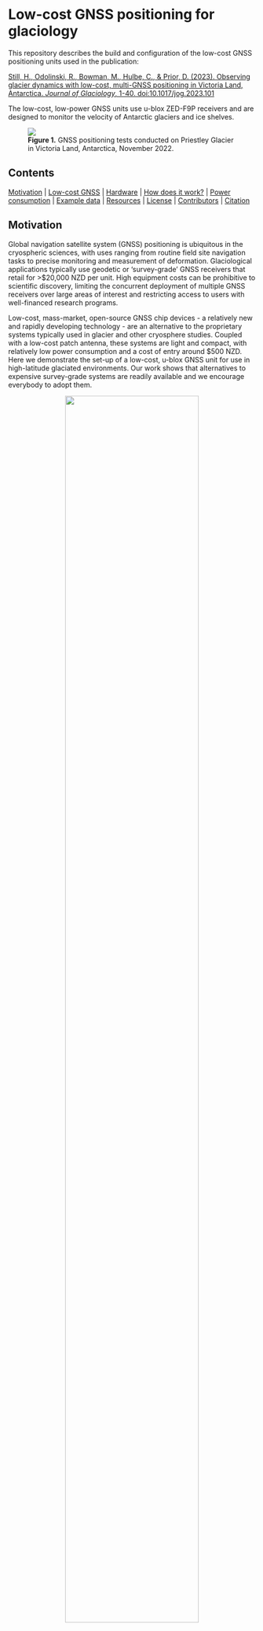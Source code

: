 # Low-cost GNSS positioning for glaciology

This repository describes the build and configuration of the low-cost GNSS positioning units used in the publication:

[Still, H., Odolinski, R., Bowman, M., Hulbe, C., & Prior, D. (2023). Observing glacier dynamics with low-cost, multi-GNSS positioning in Victoria Land, Antarctica. _Journal of Glaciology_, 1-40. doi:10.1017/jog.2023.101](https://doi.org/10.1017/jog.2023.101)

The low-cost, low-power GNSS units use u-blox ZED-F9P receivers and are designed to monitor the velocity of Antarctic glaciers and ice shelves. 


<!---![Priestley Glacier, Victoria Land, Antarctica](/Documentation/Images/DSC_0474_crop.jpeg)--->


<figure>
<img src="/Documentation/Images/DSC_0474_crop.jpeg">
<figcaption>
<b>Figure 1.</b> GNSS positioning tests conducted on Priestley Glacier in Victoria Land, Antarctica, November 2022.
</figcaption>
</figure>

## Contents
[Motivation](#motivation) | [Low-cost GNSS](#overview) | [Hardware](#hardware) | [How does it work?](#setup) | [Power consumption](#power) | [Example data](#example) | [Resources](#resources) | [License](#license) | [Contributors](#contributor) | [Citation](#citation)  

<a name="motivation"></a>
## Motivation

Global navigation satellite system (GNSS) positioning is ubiquitous in the cryospheric sciences, with uses ranging from routine field site navigation tasks to precise monitoring and measurement of deformation. Glaciological applications typically use geodetic or ‘survey-grade’ GNSS receivers that retail for >$20,000 NZD per unit. High equipment costs can be prohibitive to scientific discovery, limiting the concurrent deployment of multiple GNSS receivers over large areas of interest and restricting access to users with well-financed research programs.

 Low-cost, mass-market, open-source GNSS chip devices - a relatively new and rapidly developing technology - are an alternative to the proprietary systems typically used in glacier and other cryosphere studies. Coupled with a low-cost patch antenna, these systems are light and compact, with relatively low power consumption and a cost of entry around $500 NZD.  Here we demonstrate the set-up of a low-cost, u-blox GNSS unit for use in high-latitude glaciated environments. Our work shows that alternatives to expensive survey-grade systems are readily available and we encourage everybody to adopt them.   

 <figure>
<p align="center">
<img src="/Documentation/Images/cost_overview.png" style="width:80%">
</p>
<!---<figcaption>
 <strong>Figure 2.</strong> U-blox ZED-F9P receiver board.
</figcaption>--->
</figure>


<a name="overview"></a>
## Summary of the low-cost GNSS system

- Each low-cost, low-power GNSS installation includes a receiver, antenna, data logger and power source (12 V battery and solar panel). 

- Key components include a [u-blox ZED-F9P GNSS receiver module](https://www.u-blox.com/en/product/zed-f9p-module) and [u-blox patch antenna](https://www.u-blox.com/en/product/ann-mb-series).     

- The [u-blox ZED-F9P GNSS receiver module](https://www.u-blox.com/en/product/zed-f9p-module) is capable of receiving multi-GNSS signals: GPS (L1/L2), GLONASS (L1/L2), Galileo (E1/E5b), Beidou (B1/B2), and QZSS (L1/L2) systems and frequencies. 

- The receiver is configured to log multi-GNSS, dual frequency observations at 1 Hz.  RXM-RAWX messages (raw carrier phase, pseudorange, Doppler and signal quality information) and RXM-SFRBX messages (broadcast navigation data) are enabled and the raw binary u-blox files are stored with an Arduino data logger to micro SD card.

- The low-cost u-blox receiver + patch antenna system consumes <50% less power than survey-grade alternatives (e.g., Trimble NetR9 and R10 systems).

- **Our experiments show that the precision of the low-cost system is comparable to survey-grade alternatives [(Still et al., 2023)](/Paper/LowCostGNSSpaper.pdf)**

<figure>
<p align="center">
<img src="/Documentation/Images/static_GNSS_experiment.png" style="width:80%">
</p>
<figcaption>
<b>Figure 3.</b> A stationary comparison between low-cost (u-blox ZED-F9P) and survey-grade (Trimble R10) systems conducted in Terra Nova Bay, Antarctica.
</figcaption>
</figure>

<a name="hardware"></a>
## Hardware 


<figure>
<p align="center">
<img src="/Documentation/Images/ublox_fix.jpg" style="width:50%">
</p>
<figcaption>
<b>Figure 4.</b> U-blox ZED-F9P receiver and Adafruit Feather M0 Adalogger.
</figcaption>
</figure>



### Key components

- [U-blox ZED-F9P receiver](https://www.u-blox.com/en/product/zed-f9p-module)
- [U-blox ANN-MB multiband patch antenna](https://www.u-blox.com/en/product/ann-mb-series)
- [Adafruit Feather M0 Adalogger](https://www.adafruit.com/product/2796) 

<!---!
### Table 1. Components to build a low-cost GNSS unit.

| Component                                                                                      | Description              | Serial number     | Cost (EUR)  |
|------------------------------------------------------------------------------------------------|--------------------------|-------------------|-------------|
| [U-blox ZED-F9P receiver board](/Documentation/Manuals/ZED-F9P-04B_DataSheet_UBX-21044850.pdf) | GNSS receiver            |  x                | 209.99      |
| [U-blox ANN-MB patch antenna](https://www.u-blox.com/en/product/ann-mb-series)                 | Multi-band GNSS antenna  |  x                | 60 USD      |
| [Eltehs surveying antenna](https://gnss.store/gnss-rtk-multiband-antennas/140-elt0123.html)    | Alternative GNSS antenna |  x                | 180.99      |
| [Adafruit Feather M0 Adalogger](https://www.adafruit.com/product/2796)                         | Data logger              |  x                | 19.95 USD   |
| [FeatherWing Proto Board](https://www.adafruit.com/product/2884)                               | x                        |  x                | 4.95 USD    |
--->


A detailed list of components is provided [here](/Hardware). 

<a name="setup"></a>
## How does it work?

### Configure the GNSS receiver

1. Configure the u-blox receiver with a [CONFIG.txt](/Software/Ublox-ZED-F9P-configuration/priestley_glacier.txt) file. We use the freely-available software [u-center](https://www.u-blox.com/en/product/u-center) to generate the CONFIG.txt file and write the configuration to the receiver.

2. In this case, we enable the u-blox receiver to log RXM-RAWX messages (raw carrier phase, pseudorange, Doppler and signal quality information) and RXM-SFRBX messages (broadcast navigation data) for the satellite constellations visible in the Ross Sea region of Antarctica:
   - GPS L1/L2, GLONASS (L1/L2), Galileo (E1/E5b), Beidou (B1/B2), and QZSS (L1/L2)

3. The u-blox ZED-F9P receivers tested in this project use the firmware version 1.32 (May, 2022) which can be downloaded from [here](https://www.u-blox.com/en/product-resources?query=ZED-F9P%2520HPG%25201.32%2520firmware&file_category=Firmware%2520Update&legacy=Current) and installed with [u-center](https://www.u-blox.com/en/product/u-center). Our configuration file is specific to this firmware version.     

### Data logging

1. The data-logger includes an Arduino microcontroller [Adafruit Feather Cortex M0 Adalogger (SAMD21 chip)](https://www.adafruit.com/product/2796), logging to a 32 GB micro-SD card.  A helpful overview is available [here.(https://learn.adafruit.com/adafruit-feather-m0-adalogger/)
<!---!
Components include a Cortex-M0+ microcontroller and a micro-SD card port.
--->

2. The data-logging system uses the [SparkFun u-blox GNSS Arduino Library](https://github.com/sparkfun/SparkFun_u-blox_GNSS_Arduino_Library) and is inspired by [data logging example 3](https://github.com/sparkfun/SparkFun_u-blox_GNSS_Arduino_Library/tree/main/examples/Example3_GetPosition) by Paul Clark.

3. The Arduino data-logging code is included the software directory. Further details can be found at https://github.com/HamishB/uBlox_PPP_logger



### File formats

1. Raw GNSS data is logged in the proprietary u-blox .ubx file format. 

2. U-blox data streams can be converted to standard RINEX 3.03 (Receiver Independent Exchange) format using [open-source RTKLIB tools](https://www.rtklib.com/). 

3. We prefer to use [RTKLIB tools](https://www.rtklib.com/) to post-process our GNSS datasets for flexibility in parameter settings and positioning method (e.g., single-baseline kinematic positioning or PPP). For simple and fast results, use the [CSRS-PPP service](https://webapp.csrs-scrs.nrcan-rncan.gc.ca/geod/tools-outils/ppp.php).

<a name="power"></a>
## Power consumption

The low-cost GNSS units are powered by two 10 W, 12 V solar panels and a 12 V, 18 A h SLA battery. The rate of power consumption is <50% lower than for survey-grade alternatives (0.57 W for the u-blox ZED-F9P module + patch antenna + Arduino Cortex M0 logger, versus 1.25 W for a Trimble R10 system, and 3.67~W for a Trimble NetR9 system).


<a name="example"></a>
## Example data:

We installed four u-blox and two Trimble GNSS stations along the left shear margin of Priestley Glacier, Antarctica, in November 2022. Our objective was to monitor tidally-modulated 3D ice motion with centimetre-level precision.


<figure>
<p align="center">
<img src="/Documentation/Images/dynamic_GNSS_experiment.png" style="width:80%">
</p>
<figcaption>
<b>Figure 5.</b> Along- and across-flow ice displacement (coloured line) and velocity (black line) measured by u-blox (Ub1) and Trimble (Tr1) stations installed on Priestley Glacier. The tide prediction is from the <a href="https://github.com/EarthAndSpaceResearch/TMD_Matlab_Toolbox_v2.5">CATS2008 tide model.</a> 
</figcaption>
</figure>


<figure>
<p align="center">
</br>
<img src="/Documentation/Images/place_map.png" style="width:60%">
</p>
<figcaption>
<b>Figure 6.</b> GNSS stations installed on Priestley Glacier. 
</figcaption>
</figure>
</br>

<a name="resources"></a>
## Resources

- [u-center GNSS evaluation software](https://www.u-blox.com/en/product/u-center) is used to configure u-blox receivers.

- [u-blox ZED-F9P GNSS receivers](https://www.u-blox.com/en/product/zed-f9p-module)

- [RTKLIB](https://www.rtklib.com/) is an open-source software library for GNSS data processing. 



<a name="license"></a>
## License

This project is released under the [MIT License](opensource.org/license/mit/).


<a name="contributor"></a>
## Contributor information

:artificial_satellite: Holly Still is a PhD candidate at the School of Surveying, University of Otago, New Zealand. Email: holly.still@postgrad.otago.ac.nz

:artificial_satellite: Hamish Bowman is a Computing and Numerical Simulation Technician at the University of Otago, New Zealand.


<a name="citation"></a>
## Citation

The _Journal of Glaciology_ paper can be acknowledged with the following citation:

- Still, H., Odolinski, R., Bowman, M., Hulbe, C., & Prior, D. (2023). Observing glacier dynamics with low-cost, multi-GNSS positioning in Victoria Land, Antarctica. Journal of Glaciology, 1-40. doi:10.1017/jog.2023.101

```
@article{still_odolinski_bowman_hulbe_prior_2023, 
  title={Observing glacier dynamics with low-cost, multi-GNSS positioning in Victoria Land, Antarctica}, 
  DOI={10.1017/jog.2023.101}, 
  journal={Journal of Glaciology}, 
  publisher={Cambridge University Press}, 
  author={Still, Holly and Odolinski, Robert and Bowman, M. Hamish and Hulbe, Christina and Prior, David J.}, 
  year={2023}, 
  pages={1–40}}
```

<figure>
<img src="/Documentation/Images/DSC_0319.jpg">
<figcaption>
<b>Figure 7.</b> A frozen meltwater pond on Priestley Glacier, November 2022.
</figcaption>
</figure>
